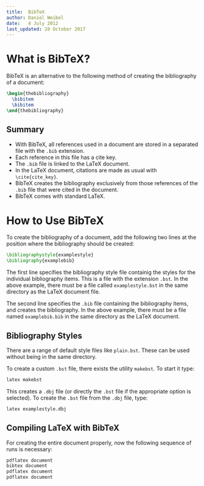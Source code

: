 ```yaml
---
title:  BibTeX
author: Daniel Weibel
date:   4 July 2012
last_updated: 28 October 2017
---
```


# What is BibTeX?

BibTeX is an alternative to the following method of creating the bibliography of a document:

~~~latex
\begin{thebibliography}
  \bibitem
  \bibitem
\end{thebibliography}
~~~

## Summary

- With BibTeX, all references used in a document are stored in a separated file with the `.bib` extension.
- Each reference in this file has a cite key.
- The `.bib` file is linked to the LaTeX document.
- In the LaTeX document, citations are made as usual with `\cite{cite_key}`.
- BibTeX creates the bibliography exclusively from those references of the `.bib` file that were cited in the document.
- BibTeX comes with standard LaTeX.


# How to Use BibTeX

To create the bibliography of a document, add the following two lines at the position where the bibliography should be created:

~~~latex
\bibliographystyle{examplestyle}
\bibliography{examplebib}
~~~

The first line specifies the bibliography style file containig the styles for the individual bibliography items. This is a file with the extension `.bst`. In the above example, there must be a file called `examplestyle.bst` in the same directory as the LaTeX document file.

The second line specifies the `.bib` file containing the bibliography items, and creates the bibliography. In the above example, there must be a file named `examplebib.bib` in the same directory as the LaTeX document.

## Bibliography Styles

There are a range of default style files like `plain.bst`. These can be used without being in the same directory.

To create a custom `.bst` file, there exists the utility `makebst`. To start it type:

~~~bash
latex makebst
~~~

This creates a `.dbj` file (or directly the `.bst` file if the appropriate option is selected). To create the `.bst` file from the `.dbj` file, type:

~~~bash
latex examplestyle.dbj
~~~

## Compiling LaTeX with BibTeX

For creating the entire document properly, now the following sequence of runs is necessary:

~~~bash
pdflatex document
bibtex document
pdflatex document
pdflatex document
~~~
